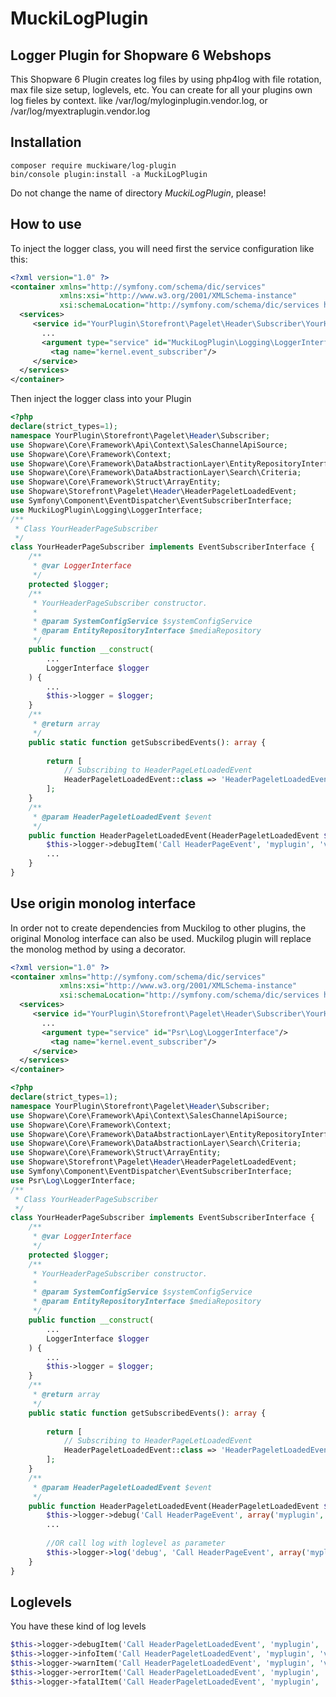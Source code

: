 # MuckiLogPlugin
## Logger Plugin for Shopware 6 Webshops

This Shopware 6 Plugin creates log files by using php4log with file rotation, max file size setup, loglevels, etc. You can create for all your plugins own log fieles by context.
like /var/log/myloginplugin.vendor.log, or /var/log/myextraplugin.vendor.log

## Installation
```shell
composer require muckiware/log-plugin
bin/console plugin:install -a MuckiLogPlugin
```
Do not change the name of directory _MuckiLogPlugin_, please!

## How to use
To inject the logger class, you will need first the service configuration like this:

```xml
<?xml version="1.0" ?>
<container xmlns="http://symfony.com/schema/dic/services"
           xmlns:xsi="http://www.w3.org/2001/XMLSchema-instance"
           xsi:schemaLocation="http://symfony.com/schema/dic/services http://symfony.com/schema/dic/services/services-1.0.xsd">
  <services>
     <service id="YourPlugin\Storefront\Pagelet\Header\Subscriber\YourHeaderPageSubscriber">
       ...
       <argument type="service" id="MuckiLogPlugin\Logging\LoggerInterface"/>
         <tag name="kernel.event_subscriber"/>
     </service>
  </services>
</container>
```

Then inject the logger class into your Plugin

```php
<?php 
declare(strict_types=1);
namespace YourPlugin\Storefront\Pagelet\Header\Subscriber;
use Shopware\Core\Framework\Api\Context\SalesChannelApiSource;
use Shopware\Core\Framework\Context;
use Shopware\Core\Framework\DataAbstractionLayer\EntityRepositoryInterface;
use Shopware\Core\Framework\DataAbstractionLayer\Search\Criteria;
use Shopware\Core\Framework\Struct\ArrayEntity;
use Shopware\Storefront\Pagelet\Header\HeaderPageletLoadedEvent;
use Symfony\Component\EventDispatcher\EventSubscriberInterface;
use MuckiLogPlugin\Logging\LoggerInterface;
/**
 * Class YourHeaderPageSubscriber
 */
class YourHeaderPageSubscriber implements EventSubscriberInterface {
    /**
     * @var LoggerInterface
     */
    protected $logger;
    /**
     * YourHeaderPageSubscriber constructor.
     *
     * @param SystemConfigService $systemConfigService
     * @param EntityRepositoryInterface $mediaRepository
     */
    public function __construct(
        ...
        LoggerInterface $logger
    ) {
        ...
        $this->logger = $logger;
    }
    /**
     * @return array
     */
    public static function getSubscribedEvents(): array {
        
        return [
            // Subscribing to HeaderPageLetLoadedEvent
            HeaderPageletLoadedEvent::class => 'HeaderPageletLoadedEvent',
        ];
    }
    /**
     * @param HeaderPageletLoadedEvent $event
     */
    public function HeaderPageletLoadedEvent(HeaderPageletLoadedEvent $event): void {
        $this->logger->debugItem('Call HeaderPageEvent', 'myplugin', 'vendor');
        ...
    }
}
```
## Use origin monolog interface
In order not to create dependencies from Muckilog to other plugins, the original Monolog interface can also be used. Muckilog plugin will replace the monolog method by using a decorator.
```xml
<?xml version="1.0" ?>
<container xmlns="http://symfony.com/schema/dic/services"
           xmlns:xsi="http://www.w3.org/2001/XMLSchema-instance"
           xsi:schemaLocation="http://symfony.com/schema/dic/services http://symfony.com/schema/dic/services/services-1.0.xsd">
  <services>
     <service id="YourPlugin\Storefront\Pagelet\Header\Subscriber\YourHeaderPageSubscriber">
       ...
       <argument type="service" id="Psr\Log\LoggerInterface"/>
         <tag name="kernel.event_subscriber"/>
     </service>
  </services>
</container>
```

```php
<?php 
declare(strict_types=1);
namespace YourPlugin\Storefront\Pagelet\Header\Subscriber;
use Shopware\Core\Framework\Api\Context\SalesChannelApiSource;
use Shopware\Core\Framework\Context;
use Shopware\Core\Framework\DataAbstractionLayer\EntityRepositoryInterface;
use Shopware\Core\Framework\DataAbstractionLayer\Search\Criteria;
use Shopware\Core\Framework\Struct\ArrayEntity;
use Shopware\Storefront\Pagelet\Header\HeaderPageletLoadedEvent;
use Symfony\Component\EventDispatcher\EventSubscriberInterface;
use Psr\Log\LoggerInterface;
/**
 * Class YourHeaderPageSubscriber
 */
class YourHeaderPageSubscriber implements EventSubscriberInterface {
    /**
     * @var LoggerInterface
     */
    protected $logger;
    /**
     * YourHeaderPageSubscriber constructor.
     *
     * @param SystemConfigService $systemConfigService
     * @param EntityRepositoryInterface $mediaRepository
     */
    public function __construct(
        ...
        LoggerInterface $logger
    ) {
        ...
        $this->logger = $logger;
    }
    /**
     * @return array
     */
    public static function getSubscribedEvents(): array {
        
        return [
            // Subscribing to HeaderPageLetLoadedEvent
            HeaderPageletLoadedEvent::class => 'HeaderPageletLoadedEvent',
        ];
    }
    /**
     * @param HeaderPageletLoadedEvent $event
     */
    public function HeaderPageletLoadedEvent(HeaderPageletLoadedEvent $event): void {
        $this->logger->debug('Call HeaderPageEvent', array('myplugin', 'vendor'));
        ...
        
        //OR call log with loglevel as parameter
        $this->logger->log('debug', 'Call HeaderPageEvent', array('myplugin', 'vendor'));
    }
}
```

## Loglevels
You have these kind of log levels

```php
$this->logger->debugItem('Call HeaderPageletLoadedEvent', 'myplugin', 'vendor');
$this->logger->infoItem('Call HeaderPageletLoadedEvent', 'myplugin', 'vendor');
$this->logger->warnItem('Call HeaderPageletLoadedEvent', 'myplugin', 'vendor');
$this->logger->errorItem('Call HeaderPageletLoadedEvent', 'myplugin', 'vendor');
$this->logger->fatalItem('Call HeaderPageletLoadedEvent', 'myplugin', 'vendor');
```